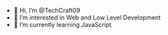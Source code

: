 - 👋 Hi, I’m @TechCraft09
- 👀 I’m interested in Web and Low Level Development
- 🌱 I’m currently learning JavaScript

<!---
TechCraft09/TechCraft09 is a ✨ special ✨ repository because its `README.md` (this file) appears on your GitHub profile.
You can click the Preview link to take a look at your changes.
--->
